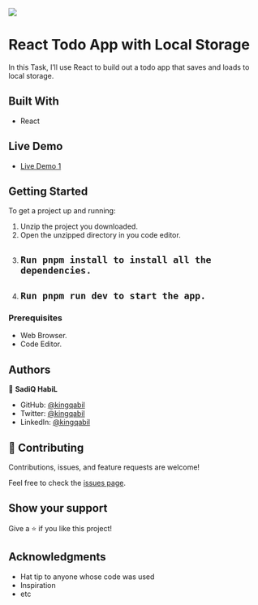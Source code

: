 ![](https://img.shields.io/badge/Microverse-blueviolet)

# React Todo App with Local Storage

In this Task, I’ll use React to build out a todo app that saves and loads to local storage.

## Built With

- React

## Live Demo

- [Live Demo 1](https://unrivaled-taffy-d8ab5a.netlify.app/)


## Getting Started

To get a project up and running:

1. Unzip the project you downloaded.
2. Open the unzipped directory in you code editor.
3. ## `Run pnpm install to install all the dependencies.`
4. ## `Run pnpm run dev to start the app.`

### Prerequisites

- Web Browser.
- Code Editor.


## Authors

👤 **SadiQ HabiL**

- GitHub: [@kingqabil](https://github.com/kingqabil)
- Twitter: [@kingqabil](https://twitter.com/kingqabil)
- LinkedIn: [@kingqabil](https://linkedin.com/in/kingqabil)

## 🤝 Contributing

Contributions, issues, and feature requests are welcome!

Feel free to check the [issues page](../../issues/).

## Show your support

Give a ⭐️ if you like this project!

## Acknowledgments

- Hat tip to anyone whose code was used
- Inspiration
- etc
